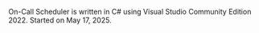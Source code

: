 On-Call Scheduler is written in C# using Visual Studio Community Edition 2022. Started on May 17, 2025.
